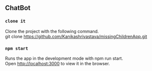 
## ChatBot


### `clone it`

Clone the project with the following command. <br>
git clone https://github.com/Kanikashrivastava/missingChildrenApp.git

### `npm start`

Runs the app in the development mode with npm run start.<br>
Open [http://localhost:3000](http://localhost:3000) to view it in the browser.


